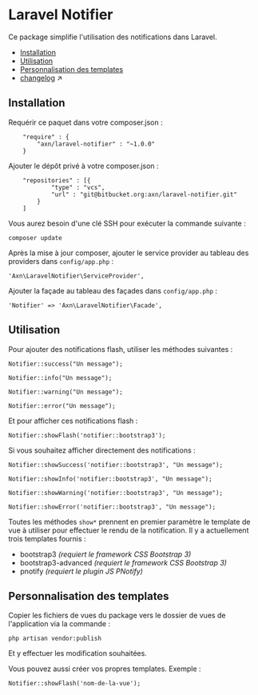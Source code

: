# Laravel Notifier

Ce package simplifie l'utilisation des notifications dans Laravel.

* [Installation](#markdown-header-installation)
* [Utilisation](#markdown-header-utilisation)
* [Personnalisation des templates](#markdown-header-personnalisation-des-templates)
* [changelog](changelog.md) :arrow_upper_right:


## Installation

Requérir ce paquet dans votre composer.json :

```
    "require" : {
        "axn/laravel-notifier" : "~1.0.0"
    }
```

Ajouter le dépôt privé à votre composer.json :

```
    "repositories" : [{
            "type" : "vcs",
            "url" : "git@bitbucket.org:axn/laravel-notifier.git"
        }
    ]
```

Vous aurez besoin d'une clé SSH pour exécuter la commande suivante :

```
composer update
```

Après la mise à jour composer, ajouter le service provider au tableau des providers dans `config/app.php` :

```
'Axn\LaravelNotifier\ServiceProvider',
```

Ajouter la façade au tableau des façades dans `config/app.php` :

```
'Notifier' => 'Axn\LaravelNotifier\Facade',
```

## Utilisation

Pour ajouter des notifications flash, utiliser les méthodes suivantes :

```
Notifier::success("Un message");

Notifier::info("Un message");

Notifier::warning("Un message");

Notifier::error("Un message");
```

Et pour afficher ces notifications flash :

```
Notifier::showFlash('notifier::bootstrap3');
```

Si vous souhaitez afficher directement des notifications :

```
Notifier::showSuccess('notifier::bootstrap3', "Un message");

Notifier::showInfo('notifier::bootstrap3', "Un message");

Notifier::showWarning('notifier::bootstrap3', "Un message");

Notifier::showError('notifier::bootstrap3', "Un message");
```

Toutes les méthodes `show*` prennent en premier paramètre le template de vue à utiliser
pour effectuer le rendu de la notification. Il y a actuellement trois templates fournis :

- bootstrap3 *(requiert le framework CSS Bootstrap 3)*
- bootstrap3-advanced *(requiert le framework CSS Bootstrap 3)*
- pnotify *(requiert le plugin JS PNotify)*

## Personnalisation des templates

Copier les fichiers de vues du package vers le dossier de vues de l'application via la commande :

```
php artisan vendor:publish
```

Et y effectuer les modification souhaitées.

Vous pouvez aussi créer vos propres templates. Exemple :

```
Notifier::showFlash('nom-de-la-vue');
```
